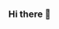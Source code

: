 ### Hi there 👋

<!--
**danielmason89/danielmason89** is a ✨ _special_ ✨ repository because its `README.md` (this file) appears on your GitHub profile.

Here are some ideas to get you started:

- 🔭 I’m currently working on ... my bootcamp courses & projects
- 🌱 I’m currently learning ... HTML5, CSS3, JavaScript, Express, Algorithms, and Api's, Node, Mango, Angular
- 👯 I’m looking to collaborate on ... projects, and my understanding of Web development 
- 🤔 I’m looking for help with ... becoming more familiar with Javascript, and Algorithms, and Api's, Node, Mango, Angular
- 💬 Ask me about ... my interests, and where I want to take my career, and what I'm looking for in a job 
- 📫 How to reach me: ...
- 😄 Pronouns: He/Him
- ⚡ Fun fact: ... I love ☕ coffee and coffee cake
-->
